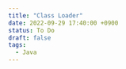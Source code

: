 ```yaml
---
title: "Class Loader"
date: 2022-09-29 17:40:00 +0900
status: To Do
draft: false
tags:
  - Java
---
```

